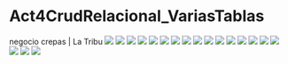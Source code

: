 # Act4CrudRelacional_VariasTablas
negocio crepas | La Tribu
![](https://github.com/MatusG128/Act4CrudRelacional_VariasTablas/blob/f1297c58bdff75b928be07e95b41476294bc9349/imagenes/Captura%20de%20pantalla%20(14).png)
![](https://github.com/MatusG128/Act4CrudRelacional_VariasTablas/blob/f1297c58bdff75b928be07e95b41476294bc9349/imagenes/Captura%20de%20pantalla%20(15).png)
![](https://github.com/MatusG128/Act4CrudRelacional_VariasTablas/blob/f1297c58bdff75b928be07e95b41476294bc9349/imagenes/Captura%20de%20pantalla%20(16).png)
![](https://github.com/MatusG128/Act4CrudRelacional_VariasTablas/blob/f1297c58bdff75b928be07e95b41476294bc9349/imagenes/Captura%20de%20pantalla%20(17).png)
![](https://github.com/MatusG128/Act4CrudRelacional_VariasTablas/blob/f1297c58bdff75b928be07e95b41476294bc9349/imagenes/Captura%20de%20pantalla%20(18).png)
![](https://github.com/MatusG128/Act4CrudRelacional_VariasTablas/blob/f1297c58bdff75b928be07e95b41476294bc9349/imagenes/Captura%20de%20pantalla%20(19).png)
![](https://github.com/MatusG128/Act4CrudRelacional_VariasTablas/blob/f1297c58bdff75b928be07e95b41476294bc9349/imagenes/Captura%20de%20pantalla%20(20).png)
![](https://github.com/MatusG128/Act4CrudRelacional_VariasTablas/blob/f1297c58bdff75b928be07e95b41476294bc9349/imagenes/Captura%20de%20pantalla%20(21).png)
![](https://github.com/MatusG128/Act4CrudRelacional_VariasTablas/blob/f1297c58bdff75b928be07e95b41476294bc9349/imagenes/Captura%20de%20pantalla%20(22).png)
![](https://github.com/MatusG128/Act4CrudRelacional_VariasTablas/blob/f1297c58bdff75b928be07e95b41476294bc9349/imagenes/Captura%20de%20pantalla%20(23).png)
![](https://github.com/MatusG128/Act4CrudRelacional_VariasTablas/blob/f1297c58bdff75b928be07e95b41476294bc9349/imagenes/Captura%20de%20pantalla%20(24).png)
![](https://github.com/MatusG128/Act4CrudRelacional_VariasTablas/blob/f1297c58bdff75b928be07e95b41476294bc9349/imagenes/Captura%20de%20pantalla%20(25).png)
![](https://github.com/MatusG128/Act4CrudRelacional_VariasTablas/blob/f1297c58bdff75b928be07e95b41476294bc9349/imagenes/Captura%20de%20pantalla%20(26).png)
![](https://github.com/MatusG128/Act4CrudRelacional_VariasTablas/blob/f1297c58bdff75b928be07e95b41476294bc9349/imagenes/Captura%20de%20pantalla%20(27).png)
![](https://github.com/MatusG128/Act4CrudRelacional_VariasTablas/blob/f1297c58bdff75b928be07e95b41476294bc9349/imagenes/Captura%20de%20pantalla%20(28).png)
![](https://github.com/MatusG128/Act4CrudRelacional_VariasTablas/blob/f1297c58bdff75b928be07e95b41476294bc9349/imagenes/Captura%20de%20pantalla%20(29).png)
![](https://github.com/MatusG128/Act4CrudRelacional_VariasTablas/blob/f1297c58bdff75b928be07e95b41476294bc9349/imagenes/Captura%20de%20pantalla%20(30).png)
![](https://github.com/MatusG128/Act4CrudRelacional_VariasTablas/blob/f1297c58bdff75b928be07e95b41476294bc9349/imagenes/Captura%20de%20pantalla%20(31).png)
![](https://github.com/MatusG128/Act4CrudRelacional_VariasTablas/blob/f1297c58bdff75b928be07e95b41476294bc9349/imagenes/Captura%20de%20pantalla%20(32).png)
